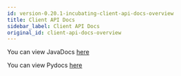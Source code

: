 ```yaml
---
id: version-0.20.1-incubating-client-api-docs-overview
title: Client API Docs
sidebar_label: Client API Docs
original_id: client-api-docs-overview
---
```

<!--
    Licensed to the Apache Software Foundation (ASF) under one
    or more contributor license agreements.  See the NOTICE file
    distributed with this work for additional information
    regarding copyright ownership.  The ASF licenses this file
    to you under the Apache License, Version 2.0 (the
    "License"); you may not use this file except in compliance
    with the License.  You may obtain a copy of the License at
      http://www.apache.org/licenses/LICENSE-2.0
    Unless required by applicable law or agreed to in writing,
    software distributed under the License is distributed on an
    "AS IS" BASIS, WITHOUT WARRANTIES OR CONDITIONS OF ANY
    KIND, either express or implied.  See the License for the
    specific language governing permissions and limitations
    under the License.
-->

You can view JavaDocs [here](http://heron.incubator.apache.org/api/java)

You can view Pydocs [here](http://heron.incubator.apache.org/api/python)